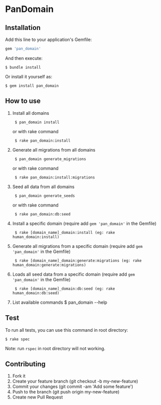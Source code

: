 # PanDomain

## Installation

Add this line to your application's Gemfile:

```ruby
gem 'pan_domain'
```

And then execute:

    $ bundle install

Or install it yourself as:

    $ gem install pan_domain

## How to use

1. Install all domains

        $ pan_domain install

    or with rake command

        $ rake pan_domain:install

2. Generate all migrations from all domains

        $ pan_domain generate_migrations

    or with rake command
    
        $ rake pan_domain:install:migrations
        
3. Seed all data from all domains

        $ pan_domain generate_seeds

    or with rake command

        $ rake pan_domain:db:seed

4. Install a specific domain (require add ```gem 'pan_domain'``` in the Gemfile)

        $ rake [domain_name]_domain:install (eg: rake human_domain:install)

5. Generate all migrations from a specific domain (require add ```gem 'pan_domain'``` in the Gemfile)

        $ rake [domain_name]_domain:generate:migrations (eg: rake human_domain:generate:migrations)

6. Loads all seed data from a specific domain (require add ```gem 'pan_domain'``` in the Gemfile)

        $ rake [domain_name]_domain:db:seed (eg: rake human_domain:db:seed)

7. List available commands
        $ pan_domain --help

## Test

To run all tests, you can use this command in root directory:

    $ rake spec

Note: run `rspec` in root directory will not working.

## Contributing

1. Fork it
2. Create your feature branch (git checkout -b my-new-feature)
3. Commit your changes (git commit -am 'Add some feature')
4. Push to the branch (git push origin my-new-feature)
5. Create new Pull Request
